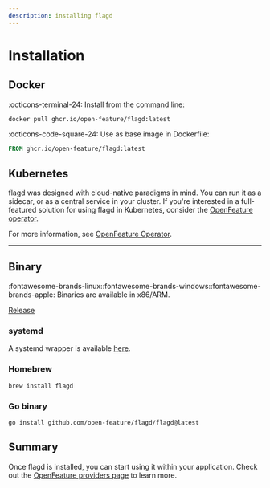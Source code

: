 ```yaml
---
description: installing flagd
---
```


# Installation

## Docker

:octicons-terminal-24: Install from the command line:

```shell
docker pull ghcr.io/open-feature/flagd:latest
```

:octicons-code-square-24: Use as base image in Dockerfile:

```dockerfile
FROM ghcr.io/open-feature/flagd:latest
```

## Kubernetes

flagd was designed with cloud-native paradigms in mind.
You can run it as a sidecar, or as a central service in your cluster.
If you're interested in a full-featured solution for using flagd in Kubernetes, consider the [OpenFeature operator](https://github.com/open-feature/open-feature-operator).

For more information, see [OpenFeature Operator](./reference/openfeature-operator/overview.md).

---

## Binary

:fontawesome-brands-linux::fontawesome-brands-windows::fontawesome-brands-apple: Binaries are available in x86/ARM.

[Release](https://github.com/open-feature/flagd/releases)

### systemd

A systemd wrapper is available [here](https://github.com/open-feature/flagd/blob/main/systemd/flagd.service).

### Homebrew

```shell
brew install flagd
```

### Go binary

```shell
go install github.com/open-feature/flagd/flagd@latest
```

## Summary

Once flagd is installed, you can start using it within your application.
Check out the [OpenFeature providers page](./providers/index.md) to learn more.
